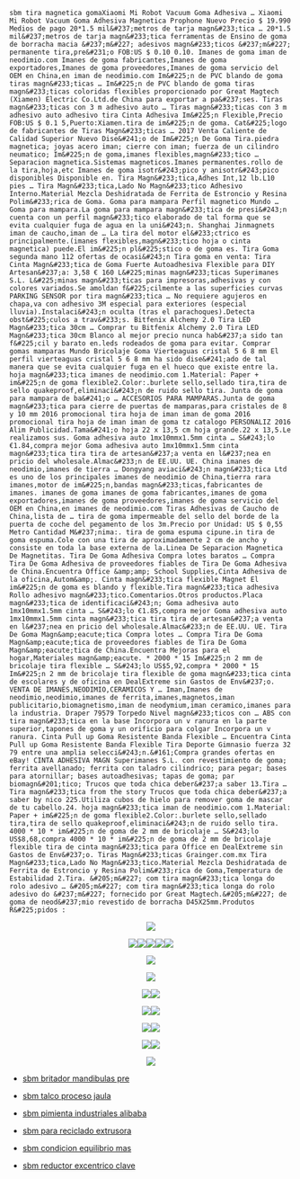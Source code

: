 
```
sbm tira magnetica gomaXiaomi Mi Robot Vacuum Goma Adhesiva … Xiaomi Mi Robot Vacuum Goma Adhesiva Magnetica Prophone Nuevo Precio $ 19.990 Medios de pago 20*1.5 mil&#237;metros de tarja magn&#233;tica … 20*1.5 mil&#237;metros de tarja magn&#233;tica ferramentas de Ensino de goma de borracha macia &#237;m&#227; adesivos magn&#233;ticos &#237;m&#227; permanente tira,pre&#231;o FOB:US $ 0.10 0.10. Imanes de goma iman de neodimio.com Imanes de goma fabricantes,Imanes de goma exportadores,Imanes de goma proveedores,Imanes de goma servicio del OEM en China,en iman de neodimio.com Im&#225;n de PVC blando de goma tiras magn&#233;ticas … Im&#225;n de PVC blando de goma tiras magn&#233;ticas coloridas flexibles proporcionado por Great Magtech (Xiamen) Electric Co.Ltd.de China para exportar a pa&#237;ses. Tiras magn&#233;ticas con 3 m adhesivo auto … Tiras magn&#233;ticas con 3 m adhesivo auto adhesivo tira Cinta Adhesiva Im&#225;n Flexible,Precio FOB:US $ 0.1 5,Puerto:Xiamen.tira de im&#225;n de goma. Cat&#225;logo de fabricantes de Tiras Magn&#233;ticas … 2017 Venta Caliente de Calidad Superior Nuevo Dise&#241;o de Im&#225;n De Goma Tira.piedra magnetica; joyas acero iman; cierre con iman; fuerza de un cilindro neumatico; Im&#225;n de goma,imanes flexibles,magn&#233;tico … Separacion magnetica.Sistemas magneticos.Imanes permanentes.rollo de la tira,hoja,etc Imanes de goma isotr&#243;pico y anisotr&#243;pico disponibles Disponible en. Tira Magn&#233;tica,Adhes Int,12 lb.L10 pies … Tira Magn&#233;tica,Lado No Magn&#233;tico Adhesivo Interno.Material Mezcla Deshidratada de Ferrita de Estroncio y Resina Polim&#233;rica de Goma. Goma para mampara Perfil magnetico Mundo … Goma para mampara.La goma para mampara magn&#233;tica de presi&#243;n cuenta con un perfil magn&#233;tico elaborado de tal forma que se evita cualquier fuga de agua en la uni&#243;n. Shanghai Jinmagnets iman de caucho,iman de … La tira del motor el&#233;ctrico es principalmente.(imanes flexibles,magn&#233;tico hoja o cinta magnetica) puede.El im&#225;n pl&#225;stico o de goma es. Tira Goma segunda mano 112 ofertas de ocasi&#243;n Tira goma en venta: Tira Cinta Magn&#233;tica de Goma Fuerte Autoadhesiva Flexible para DIY Artesan&#237;a: 3,58 € 160 L&#225;minas magn&#233;ticas Superimanes S.L. L&#225;minas magn&#233;ticas para impresoras,adhesivas y con colores variados.Se amoldan f&#225;cilmente a las superficies curvas PARKING SENSOR por tira magn&#233;tica … No requiere agujeros en chapa,va con adhesivo 3M especial para exteriores (especial lluvia).Instalaci&#243;n oculta (tras el parachoques).Detecta obst&#225;culos a trav&#233;s. Bitfenix Alchemy 2.0 Tira LED Magn&#233;tica 30cm … Comprar tu Bitfenix Alchemy 2.0 Tira LED Magn&#233;tica 30cm Blanco al mejor precio nunca hab&#237;a sido tan f&#225;cil y barato en.leds rodeados de goma para evitar. Comprar gomas mamparas Mundo Bricolaje Goma Vierteaguas cristal 5 6 8 mm El perfil vierteaguas cristal 5 6 8 mm ha sido dise&#241;ado de tal manera que se evita cualquier fuga en el hueco que existe entre la. hoja magn&#233;tica imanes de neodimio.com 1.Material: Paper + im&#225;n de goma flexible2.Color:.burlete sello,sellado tira,tira de sello quakeproof,eliminaci&#243;n de ruido sello tira. Junta de goma para mampara de ba&#241;o … ACCESORIOS PARA MAMPARAS.Junta de goma magn&#233;tica para cierre de puertas de mamparas,para cristales de 8 y 10 mm 2016 promocional tira hoja de iman iman de goma 2016 promocional tira hoja de iman iman de goma tz catalogo PERSONALIZ 2016 Alim Publicidad.Tama&#241;o hoja 22 x 13,5 cm hoja grande.22 x 13,5.Le realizamos sus. Goma adhesiva auto 1mx10mmx1.5mm cinta … S&#243;lo €1.84,compra mejor Goma adhesiva auto 1mx10mmx1.5mm cinta magn&#233;tica tira tira de artesan&#237;a venta en l&#237;nea en pricio del wholesale.Almac&#233;n de EE.UU. UE. China imanes de neodimio,imanes de tierra … Dongyang aviaci&#243;n magn&#233;tica Ltd es uno de los principales imanes de neodimio de China,tierra rara imanes,motor de im&#225;n,bandas magn&#233;ticas,fabricantes de imanes. imanes de goma imanes de goma fabricantes,imanes de goma exportadores,imanes de goma proveedores,imanes de goma servicio del OEM en China,en imanes de neodimio.com Tiras Adhesivas de Caucho de China,lista de … tira de goma impermeable del sello del borde de la puerta de coche del pegamento de los 3m.Precio por Unidad: US $ 0,55 Metro Cantidad M&#237;nima:. tira de goma espuma cipune.in tira de goma espuma.Cole con una tira de aproximadamente 2 cm de ancho y consiste en toda la base externa de la.Linea De Separacion Magnetica De Magnetitas. Tira De Goma Adhesiva Compra lotes baratos … Compra Tira De Goma Adhesiva de proveedores fiables de Tira De Goma Adhesiva de China.Encuentra Office &amp;amp; School Supplies,Cinta Adhesiva de la oficina,Autom&amp;. Cinta magn&#233;tica flexible Magnet El im&#225;n de goma es blando y flexible.Tira magn&#233;tica adhesiva Rollo adhesivo magn&#233;tico.Comentarios.Otros productos.Placa magn&#233;tica de identificaci&#243;n; Goma adhesiva auto 1mx10mmx1.5mm cinta … S&#243;lo €1.85,compra mejor Goma adhesiva auto 1mx10mmx1.5mm cinta magn&#233;tica tira tira de artesan&#237;a venta en l&#237;nea en pricio del wholesale.Almac&#233;n de EE.UU. UE. Tira De Goma Magn&amp;eacute;tica Compra lotes … Compra Tira De Goma Magn&amp;eacute;tica de proveedores fiables de Tira De Goma Magn&amp;eacute;tica de China.Encuentra Mejoras para el hogar,Materiales magn&amp;eacute. * 2000 * 15 Im&#225;n 2 mm de bricolaje tira flexible … S&#243;lo US$5,92,compra * 2000 * 15 Im&#225;n 2 mm de bricolaje tira flexible de goma magn&#233;tica cinta de escolares y de oficina en DealExtreme sin Gastos de Env&#237;o. VENTA DE IMANES,NEODIMIO,CERAMICOS Y … Iman,Imanes de neodimio,neodimio,imanes de ferrita,imanes,magnetos,iman publicitario,biomagnetismo,iman de neodymium,iman ceramico,imanes para la industria. Draper 79579 Torpedo Nivel magn&#233;ticos con … ABS con tira magn&#233;tica en la base Incorpora un v ranura en la parte superior,tapones de goma y un orificio para colgar Incorpora un v ranura. Cinta Pull up Goma Resistente Banda Flexible … Encuentra Cinta Pull up Goma Resistente Banda Flexible Tira Deporte Gimnasio fuerza 32 79 entre una amplia selecci&#243;n.&#161;Compra grandes ofertas en eBay! CINTA ADHESIVA MAGN Superimanes S.L. con revestimiento de goma; ferrita avellanado; ferrita con taladro cilindrico; para pegar; bases para atornillar; bases autoadhesivas; tapas de goma; par biomagn&#201;tico; Trucos que toda chica deber&#237;a saber 13.Tira … Tira magn&#233;tica from the story Trucos que toda chica deber&#237;a saber by nico 225.Utiliza cubos de hielo para remover goma de mascar de tu cabello.24. hoja magn&#233;tica iman de neodimio.com 1.Material: Paper + im&#225;n de goma flexible2.Color:.burlete sello,sellado tira,tira de sello quakeproof,eliminaci&#243;n de ruido sello tira. 4000 * 10 * im&#225;n de goma de 2 mm de bricolaje … S&#243;lo US$8,68,compra 4000 * 10 * im&#225;n de goma de 2 mm de bricolaje flexible tira de cinta magn&#233;tica para Office en DealExtreme sin Gastos de Env&#237;o. Tiras Magn&#233;ticas Grainger.com.mx Tira Magn&#233;tica,Lado No Magn&#233;tico.Material Mezcla Deshidratada de Ferrita de Estroncio y Resina Polim&#233;rica de Goma,Temperatura de Estabilidad 2.Tira. &#205;m&#227; com tira magn&#233;tica longa do rolo adesivo … &#205;m&#227; com tira magn&#233;tica longa do rolo adesivo do &#237;m&#227; fornecido por Great Magtech.&#205;m&#227; de goma de neod&#237;mio revestido de borracha D45X25mm.Produtos R&#225;pidos : 
```

<div align="center">

<a href="https://es-crusher.shibang-china.com/github&k=sbm+tira+magnetica+goma"><img src="https://static.shibang-china.com/es/crusher/logo.jpg"></a>

<a href="https://es-crusher.shibang-china.com/github&k=sbm+tira+magnetica+goma"><img src="https://static.shibang-china.com/es/crusher/index.jpg"></a><a href="https://es-crusher.shibang-china.com/material.htmlgithub&k=sbm+tira+magnetica+goma"><img src="https://static.shibang-china.com/es/crusher/material.jpg"></a><a href="https://es-crusher.shibang-china.com/application.htmlgithub&k=sbm+tira+magnetica+goma"><img src="https://static.shibang-china.com/es/crusher/application.jpg"></a><a href="https://es-crusher.shibang-china.com/aboutus.htmlgithub&k=sbm+tira+magnetica+goma"><img src="https://static.shibang-china.com/es/crusher/aboutus.jpg"></a><a href="https://es-crusher.shibang-china.com/contact.htmlgithub&k=sbm+tira+magnetica+goma"><img src="https://static.shibang-china.com/es/crusher/contact.jpg"></a>

<a href="https://es-crusher.shibang-china.com/github&k=sbm+tira+magnetica+goma"><img src="https://static.shibang-china.com/es/crusher/banner.jpg"></a>

<a href="https://swt.shibang-china.com/github&k=sbm+tira+magnetica+goma"><img src="https://static.shibang-china.com/es/crusher/text.jpg"></a>

<a href="https://swt.shibang-china.com/github&k=sbm+tira+magnetica+goma"><img src="https://static.shibang-china.com/es/crusher/chat.jpg"></a><a href="https://es-crusher.shibang-china.com/contact.htmlgithub&k=sbm+tira+magnetica+goma"><img src="https://static.shibang-china.com/es/crusher/message.jpg"></a>

<a href="https://es-crusher.shibang-china.com/products/pe.htmlgithub&k=sbm+tira+magnetica+goma"><img src="https://static.shibang-china.com/es/crusher/pe.jpg"></a><a href="https://es-crusher.shibang-china.com/products/pf.htmlgithub&k=sbm+tira+magnetica+goma"><img src="https://static.shibang-china.com/es/crusher/pf.jpg"></a>

<a href="https://es-crusher.shibang-china.com/products/hpt.htmlgithub&k=sbm+tira+magnetica+goma"><img src="https://static.shibang-china.com/es/crusher/hpt.jpg"></a><a href="https://es-crusher.shibang-china.com/products/vsi.htmlgithub&k=sbm+tira+magnetica+goma"><img src="https://static.shibang-china.com/es/crusher/vsi.jpg"></a>

<a href="https://es-crusher.shibang-china.com/products/klv.htmlgithub&k=sbm+tira+magnetica+goma"><img src="https://static.shibang-china.com/es/crusher/klv.jpg"></a><a href="https://es-crusher.shibang-china.com/products/portable.htmlgithub&k=sbm+tira+magnetica+goma"><img src="https://static.shibang-china.com/es/crusher/portable.jpg"></a>

<a href="https://swt.shibang-china.com/github&k=sbm+tira+magnetica+goma"><img src="https://static.shibang-china.com/es/crusher/case.jpg"></a>

</div>


* [sbm britador mandibulas pre](sbm%20britador%20mandibulas%20pre.md)

* [sbm talco proceso jaula](sbm%20talco%20proceso%20jaula.md)

* [sbm pimienta industriales alibaba](sbm%20pimienta%20industriales%20alibaba.md)

* [sbm para reciclado extrusora](sbm%20para%20reciclado%20extrusora.md)

* [sbm condicion equilibrio mas](sbm%20condicion%20equilibrio%20mas.md)

* [sbm reductor excentrico clave](sbm%20reductor%20excentrico%20clave.md)
